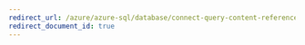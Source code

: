 ```yaml
---
redirect_url: /azure/azure-sql/database/connect-query-content-reference-guide
redirect_document_id: true
---
```


